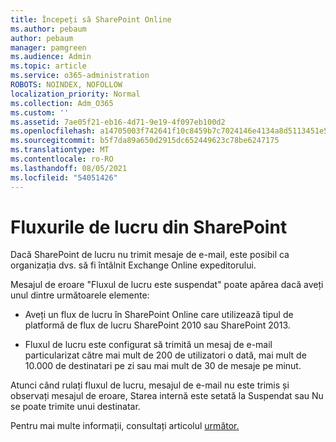 ```yaml
---
title: Începeți să SharePoint Online
ms.author: pebaum
author: pebaum
manager: pamgreen
ms.audience: Admin
ms.topic: article
ms.service: o365-administration
ROBOTS: NOINDEX, NOFOLLOW
localization_priority: Normal
ms.collection: Adm_O365
ms.custom: ''
ms.assetid: 7ae05f21-eb16-4d71-9e19-4f097eb100d2
ms.openlocfilehash: a14705003f742641f10c8459b7c7024146e4134a8d5113451e5732cef7326484
ms.sourcegitcommit: b5f7da89a650d2915dc652449623c78be6247175
ms.translationtype: MT
ms.contentlocale: ro-RO
ms.lasthandoff: 08/05/2021
ms.locfileid: "54051426"
---
```

# <a name="workflows-in-sharepoint"></a>Fluxurile de lucru din SharePoint

Dacă SharePoint de lucru nu trimit mesaje de e-mail, este posibil ca organizația dvs. să fi întâlnit Exchange Online expeditorului.

Mesajul de eroare "Fluxul de lucru este suspendat" poate apărea dacă aveți unul dintre următoarele elemente:

- Aveți un flux de lucru în SharePoint Online care utilizează tipul de platformă de flux de lucru SharePoint 2010 sau SharePoint 2013.

- Fluxul de lucru este configurat să trimită un mesaj de e-mail particularizat către mai mult de 200 de utilizatori o dată, mai mult de 10.000 de destinatari pe zi sau mai mult de 30 de mesaje pe minut.

Atunci când rulați fluxul de lucru, mesajul de e-mail nu este trimis și observați mesajul de eroare, Starea internă este setată la Suspendat sau Nu se poate trimite unui destinatar.

Pentru mai multe informații, consultați articolul [următor.](https://docs.microsoft.com/sharepoint/support/workflows/configured-workflow-fails-running)

